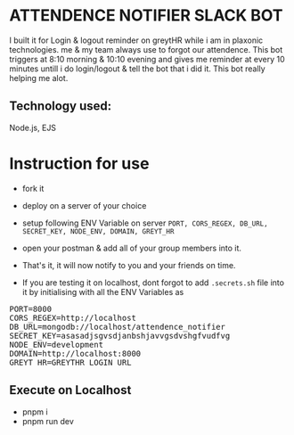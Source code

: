 # ATTENDENCE NOTIFIER SLACK BOT

I built it for Login & logout reminder on greytHR while i am in plaxonic technologies. me & my team always use to forgot our attendence. This bot triggers at 8:10 morning & 10:10 evening and gives me reminder at every 10 minutes untill i do login/logout & tell the bot that i did it. This bot really helping me alot.

## Technology used: 
 Node.js, EJS
# Instruction for use

 * fork it
 * deploy on a server of your choice
 * setup following ENV Variable on server `PORT, CORS_REGEX, DB_URL, SECRET_KEY, NODE_ENV, DOMAIN, GREYT_HR`
 * open your postman & add all of your group members into it.
 * That's it, it will now notify to you and your friends on time.

 * If you are testing it on localhost, dont forgot to add `.secrets.sh` file into it by initialising with all the ENV Variables as

<pre>
PORT=8000
CORS_REGEX=http://localhost
DB_URL=mongodb://localhost/attendence_notifier
SECRET_KEY=asasadjsgvsdjanbshjavvgsdvshgfvudfvg
NODE_ENV=development
DOMAIN=http://localhost:8000
GREYT_HR=GREYTHR_LOGIN_URL
</pre>

## Execute on Localhost
 * pnpm i
 * pnpm run dev

